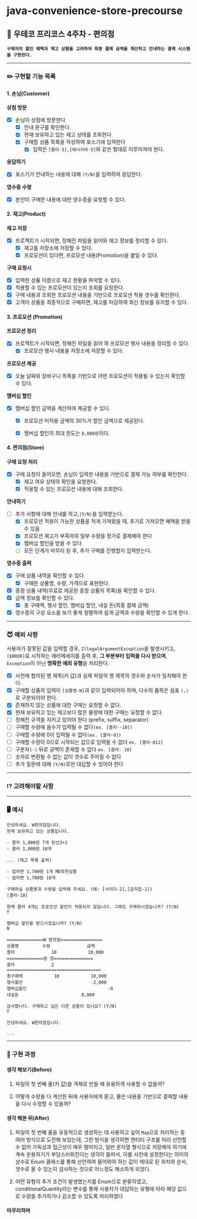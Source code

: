 # java-convenience-store-precourse

## 💬 우테코 프리코스 4주차 - 편의점

**`구매자의 할인 혜택과 재고 상황을 고려하여 최종 결제 금액을 계산하고 안내하는 결제 시스템을 구현한다.`**

---

### ✏️ 구현할 기능 목록

#### 1. 손님(Customer)
**상점 방문**
- [x] 손님이 상점에 방문한다
  - [x] 안내 문구를 확인한다.
  - [x] 현재 보유하고 있는 재고 상태를 조회한다.
  - [x] 구매할 상품 목록을 작성하여 포스기에 입력한다
    - [x] 입력은 `[콜라-3],[에너지바-5]`와 같은 형태로 이루어져야 한다.

**응답하기**
- [x] 포스기가 안내하는 내용에 대해 `(Y/N)`을 입력하여 응답한다.

**영수증 수령**
- [x] 본인이 구매한 내용에 대한 영수증을 요청할 수 있다.

#### 2. 재고(Product)
**재고 저장**
- [x] 프로젝트가 시작되면, 정해진 파일을 읽어와 재고 정보를 정리할 수 있다.
    - [x] 재고를 저장소에 저장할 수 있다.
    - [x] 프로모션이 있다면, 프로모션 내용(Promotion)을 붙일 수 있다.

**구매 요청시**
- [x] 입력한 상품 이름으로 재고 현황을 파악할 수 있다.
- [x] 적용할 수 있는 프로모션이 있는지 조회를 요청한다.
- [x] 구매 내용과 조회한 프로모션 내용을 기반으로 프로모션 적용 갯수를 확인한다.
- [x] 고객이 상품을 최종적으로 구매하면, 재고를 차감하여 최신 정보를 유지할 수 있다.

#### 3. 프로모션 (Promotion)
**프로모션 정리**
- [x] 프로젝트가 시작되면, 정해진 파일을 읽어 와 프로모션 행사 내용을 정리할 수 있다.
  - [x] 프로모션 행사 내용을 저장소에 저장할 수 있다.

**프로모션 제공**
- [x] 오늘 날짜와 장바구니 목록을 기반으로 어떤 프로모션이 적용될 수 있는지 확인할 수 있다.

**멤버십 할인**
- [x] 멤버십 할인 금액을 계산하여 제공할 수 있다.
  - [x] 프로모션 미적용 금액의 30%가 할인 금액으로 제공된다.
  - [x] 멤버십 할인의 최대 한도는 `8,000원`이다.


#### 4. 편의점(Store)
**구매 요청 처리**
- [x] 구매 요청이 들어오면, 손님이 입력한 내용을 기반으로 결제 가능 여부를 확인한다.
  - [x] 재고 여유 상태의 확인을 요청한다.
  - [x] 적용할 수 있는 프로모션 내용에 대해 조회한다.

**안내하기**
- [ ] 추가 사항에 대해 안내를 하고,`(Y/N)`을 입력받는다.
  - [x] 프로모션 적용이 가능한 상품을 적게 가져왔을 때, 추가로 가져오면 혜택을 받을 수 있음
  - [x] 프로모션 재고가 부족하여 일부 수량을 정가로 결제해야 한다
  - [x] 멤버십 할인을 받을 수 있다
  - [ ] 모든 단계가 마무리 된 후, 추가 구매를 진행할지 입력받는다.

**영수증 출력**
- [x] 구매 상품 내역을 확인할 수 있다.
  - [x] 구매한 상품명, 수량, 가격으로 표현한다.
- [x] 증정 상품 내역(무료로 제공된 증정 상품의 목록)을 확인할 수 있다.
- [x] 금액 정보를 확인할 수 있다.
  - [x] 총 구매액, 행사 할인, 멤버십 할인, 내실 돈(최종 결제 금액)
- [x] 영수증의 구성 요소를 보기 좋게 정렬하여 쉽게 금액과 수량을 확인할 수 있게 한다.

---

### 😈 예외 사항
사용자가 잘못된 값을 입력할 경우, `IllegalArgumentException`을 발생시키고, `[ERROR]`로 시작하는 에러메세지를 출력 후,
**그 부분부터 입력을 다시 받으며**, `Exception`이 아닌 **명확한 예외 유형**을 처리한다.

- [x] 사전에 협의된 행 제목(키 값)과 실제 파일의 행 제목의 갯수와 순서가 일치해야 한다.
- [x] 구매할 상품의 입력이 `[상품명-N]`과 같이 입력되어야 하며, 다수의 품목은 쉼표 `(,)`로 구분되어야 한다.
- [x] 존재하지 않는 상품에 대한 구매는 요청할 수 없다.
- [x] 현재 보유하고 있는 재고보다 많은 물량에 대한 구매는 요청할 수 없다.
- [ ] 정해진 규격을 지키고 있어야 한다 (prefix, suffix, separator)
- [ ] 구매할 수량에 음수가 입력될 수 없다`(ex. [콜라--10])`
- [ ] 구매할 수량에 0이 입력될 수 없다`(ex. [콜라-0])`
- [ ] 구매할 수량이 0으로 시작되는 값으로 입력될 수 없다 `ex. [콜라-012]`
- [ ] 구분자`(-)` 뒤로 공백이 존재할 수 없다 `ex. [콜라- 10]`
- [ ] 숫자로 변환될 수 없는 값이 갯수로 주어질 수 없다
- [ ] 추가 질문에 대해 `(Y/N)`로만 대답할 수 있어야 한다

---

### ⁉️ 고려해야할 사항


---

### 🖥️ 예시

```console
안녕하세요. W편의점입니다.
현재 보유하고 있는 상품입니다.

- 콜라 1,000원 7개 탄산2+1
- 콜라 1,000원 10개

... (재고 목록 출력)

- 컵라면 1,700원 1개 MD추천상품
- 컵라면 1,700원 10개

구매하실 상품명과 수량을 입력해 주세요. (예: [사이다-2],[감자칩-1])
[콜라-10]

현재 콜라 4개는 프로모션 할인이 적용되지 않습니다. 그래도 구매하시겠습니까? (Y/N)
Y

멤버십 할인을 받으시겠습니까? (Y/N)
N

==============W 편의점================
상품명		    수량	            금액
콜라		        10 	          10,000
==============증	정===============
콜라		        2
====================================
총구매액		    10	          10,000
행사할인			              -2,000
멤버십할인			                    -0
내실돈			               8,000

감사합니다. 구매하고 싶은 다른 상품이 있나요? (Y/N)
Y

안녕하세요. W편의점입니다.

...
```

---

### 🤔 구현 과정

#### 생각 해보기(Before)
1. 파일의 첫 번째 줄(키 값)을 객체로 만들 때 유용하게 사용할 수 없을까?

2. 어떻게 수량을 다 계산한 뒤에 사용자에게 묻고, 물은 내용을 기반으로 결제할 내용을 다시 수정할 수 있을까?

#### 생각 해본 뒤(After)
1. 파일의 첫 번째 줄을 유동적으로 생성하는 데 사용하고 싶어 `Map`으로 처리하는 등 여러 방식으로 도전해 보았는데, 
그런 방식을 생각하면 엔티티 구조를 미리 선언할 수 없어 가독성과 접근성이 매우 떨어지고, 일반 문자열 형식으로 저장해야 하기에 
계속 운용하기가 부담스러워진다는 생각이 들어서, 이를 사전에 설정한다는 의미의 상수로 Enum 클래스를 통해 선언하여 들어와야 하는 값이 
제대로 된 위치와 순서, 갯수로 올 수 있는지 검사하는 것으로 어느정도 해소하게 되었다.

2. 어떤 유형의 추가 조건이 발생했는지를 Enum으로 분류하였고, conditionalQuantity라는 변수를 통해 사용자가 대답하는 유형에 따라
해당 값으로 수량을 추가하거나 감소할 수 있도록 처리하였다

#### 마무리하며

